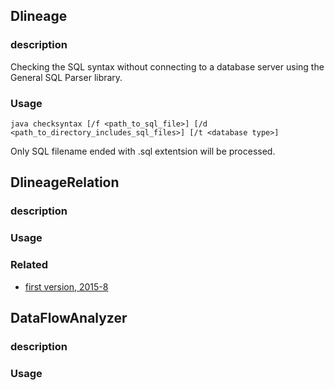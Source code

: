 ## Dlineage
### description 
Checking the SQL syntax without connecting to a database server using the General 
SQL Parser library.

### Usage
`java checksyntax [/f <path_to_sql_file>] [/d <path_to_directory_includes_sql_files>] [/t <database type>]`

Only SQL filename ended with .sql extentsion will be processed.


## DlineageRelation

### description 
### Usage
### Related
  - [first version, 2015-8](https://github.com/sqlparser/wings/issues/341)


## DataFlowAnalyzer

### description 
### Usage
